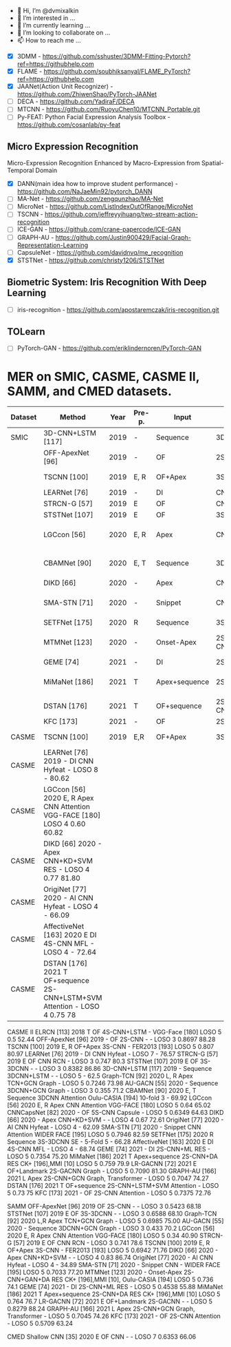 - 👋 Hi, I’m @dvmixalkin
- 👀 I’m interested in ...
- 🌱 I’m currently learning ...
- 💞️ I’m looking to collaborate on ...
- 📫 How to reach me ...

<!---
dvmixalkin/dvmixalkin is a ✨ special ✨ repository because its `README.md` (this file) appears on your GitHub profile.
You can click the Preview link to take a look at your changes.
--->

- [x] 3DMM - https://github.com/sshuster/3DMM-Fitting-Pytorch?ref=https://githubhelp.com
- [x] FLAME - https://github.com/soubhiksanyal/FLAME_PyTorch?ref=https://githubhelp.com
- [x] JAANet(Action Unit Recognizer) - https://github.com/ZhiwenShao/PyTorch-JAANet
- [ ] DECA - https://github.com/YadiraF/DECA
- [ ] MTCNN - https://github.com/RuoyuChen10/MTCNN_Portable.git
- [ ] Py-FEAT: Python Facial Expression Analysis Toolbox - https://github.com/cosanlab/py-feat

## Micro Expression Recognition
Micro-Expression Recognition Enhanced by Macro-Expression from Spatial-Temporal Domain
- [x] DANN(main idea how to improve student performance) - https://github.com/NaJaeMin92/pytorch_DANN
- [ ] MA-Net - https://github.com/zengqunzhao/MA-Net
- [ ] MicroNet - https://github.com/ListIndexOutOfRange/MicroNet
- [ ] TSCNN - https://github.com/jeffreyyihuang/two-stream-action-recognition 
- [ ] ICE-GAN - https://github.com/crane-papercode/ICE-GAN 
- [ ] GRAPH-AU - https://github.com/Justin900429/Facial-Graph-Representation-Learning
- [ ] CapsuleNet - https://github.com/davidnvq/me_recognition
- [x] STSTNet - https://github.com/christy1206/STSTNet

## Biometric System: Iris Recognition With Deep Learning
- [ ] iris-recognition - https://github.com/apostaremczak/iris-recognition.git

## TOLearn
- [ ] PyTorch-GAN - https://github.com/eriklindernoren/PyTorch-GAN

# MER on SMIC, CASME, CASME II, SAMM, and CMED datasets.

|Dataset|     Method      |Year|Pre-p. |Input   |Network architecture |Block |Pre-train    |Protocol |Cate. |  F1 |ACC (%)|
|-------|-----------------|----|-------|--------|---------------------|------|-------------|---------|------|------|-------|
|SMIC   |3D-CNN+LSTM [117]|2019|      -|Sequence|3DCNN+LSTM           |     -|            -|     LOSO|     3|     -|   56.6|
|       | OFF-ApexNet [96]|2019|      -|OF      |2S-CNN               |     -|            -|     LOSO|     3|0.6709|  67.68|
|       | TSCNN [100]     |2019|E, R   |OF+Apex |3S-CNN               |     -|FER2013 [193]|     LOSO|     3|0.7236|  72.74|
|       | LEARNet [76]    |2019|      -|DI      |CNN                  |Hybrid|            -|     LOSO|     3|     -|  81.60|
|       | STRCN-G [57]    |2019|E      |OF|CNN| RCN| - |LOSO| 3| 0.695| 72.3|
|       | STSTNet [107]   |2019| E| OF| 3S-3DCNN| -| - |LOSO| 3| 0.6801| 70.13|
|       | LGCcon [56]     |2020| E, R| Apex| CNN| Attention| VGG-FACE [180]| LOSO| 3| 0.62| 63.41|
|       | CBAMNet [90]    |2020| E, T| Sequence| 3DCNN| Attention| Oulu-CASIA [194]| 10-fold| 3| -| 54.84|
|       | DIKD [66]       |2020| -| Apex| CNN+KD+SVM| -| -| LOSO| 3| 0.71| 76.06|
|       | SMA-STN [71]    |2020| -| Snippet| CNN| -| WIDER FACE [195]| LOSO |3| 0.7683| 77.44|
|       | SETFNet [175]   |2020| R| Sequence| 3S-3DCNN| SE| -| 5-Fold| 5| -| 70.25|
|       | MTMNet [123]    |2020| -| Onset-Apex| 2S-CNN+DA+GAN| RES |CK+[196],MMI [10],| Oulu-CASIA [194]| LOSO |3| 0.744| 76.0 |
|       | GEME [74]       |2021| -| DI| 2S-CNN+ML| RES |-| LOSO |3| 0.6158 |64.63|
|       | MiMaNet [186]   |2021| T| Apex+sequence| 2S-CNN+DA| RES| CK+ [196],MMI [10]| LOSO| 3| 0.778 |78.6|
|       | DSTAN [176]     |2021| T| OF+sequence |2S-CNN+LSTM+SVM| Attention |-| LOSO |3| 0.78| 77|
|       | KFC [173]       |2021| -| OF| 2S-CNN| Attention |-| LOSO| 3| 0.6638| 65.85|
|CASME  |TSCNN [100]| 2019 |E,R| OF+Apex |3S-CNN| - |FER2013 [193]| LOSO |4| 0.7270 |73.88|
|CASME  |LEARNet [76] 2019 - DI CNN Hyfeat - LOSO 8 - 80.62
|CASME  |LGCcon [56] 2020 E, R Apex CNN Attention VGG-FACE [180] LOSO 4 0.60 60.82
|CASME  |DIKD [66] 2020 - Apex CNN+KD+SVM RES - LOSO 4 0.77 81.80
|CASME  |OrigiNet [77] 2020 - AI CNN Hyfeat - LOSO 4 - 66.09
|CASME  |AffectiveNet [163] 2020 E DI 4S-CNN MFL - LOSO 4 - 72.64
|CASME  |DSTAN [176] 2021 T OF+sequence 2S-CNN+LSTM+SVM Attention - LOSO 4 0.75 78

CASME II
ELRCN [113] 2018 T OF 4S-CNN+LSTM - VGG-Face [180] LOSO 5 0.5 52.44
OFF-ApexNet [96] 2019 - OF 2S-CNN - - LOSO 3 0.8697 88.28
TSCNN [100] 2019 E, R OF+Apex 3S-CNN - FER2013 [193] LOSO 5 0.807 80.97
LEARNet [76] 2019 - DI CNN Hyfeat - LOSO 7 - 76.57
STRCN-G [57] 2019 E OF CNN RCN - LOSO 3 0.747 80.3
STSTNet [107] 2019 E OF 3S-3DCNN - - LOSO 3 0.8382 86.86
3D-CNN+LSTM [117] 2019 - Sequence 3DCNN+LSTM - - LOSO 5 - 62.5
Graph-TCN [92] 2020 L, R Apex TCN+GCN Graph - LOSO 5 0.7246 73.98
AU-GACN [55] 2020 - Sequence 3DCNN+GCN Graph - LOSO 3 0.355 71.2
CBAMNet [90] 2020 E, T Sequence 3DCNN Attention Oulu-CASIA [194] 10-fold 3 - 69.92
LGCcon [56] 2020 E, R Apex CNN Attention VGG-FACE [180] LOSO 5 0.64 65.02
CNNCapsNet [82] 2020 - OF 5S-CNN Capsule - LOSO 5 0.6349 64.63
DIKD [66] 2020 - Apex CNN+KD+SVM - - LOSO 4 0.67 72.61
OrigiNet [77] 2020 - AI CNN Hyfeat - LOSO 4 - 62.09
SMA-STN [71] 2020 - Snippet CNN Attention WIDER FACE [195] LOSO 5 0.7946 82.59
SETFNet [175] 2020 R Sequence 3S-3DCNN SE - 5-Fold 5 - 66.28
AffectiveNet [163] 2020 E DI 4S-CNN MFL - LOSO 4 - 68.74
GEME [74] 2021 - DI 2S-CNN+ML RES - LOSO 5 0.7354 75.20
MiMaNet [186] 2021 T Apex+sequence 2S-CNN+DA RES CK+ [196],MMI [10] LOSO 5 0.759 79.9
LR-GACNN [72] 2021 E OF+Landmark 2S-GACNN Graph - LOSO 5 0.7090 81.30
GRAPH-AU [166] 2021 L Apex 2S-CNN+GCN Graph,
Transformer - LOSO 5 0.7047 74.27
DSTAN [176] 2021 T OF+sequence 2S-CNN+LSTM+SVM Attention - LOSO 5 0.73 75
KFC [173] 2021 - OF 2S-CNN Attention - LOSO 5 0.7375 72.76

SAMM
OFF-ApexNet [96] 2019 OF 2S-CNN - - LOSO 3 0.5423 68.18
STSTNet [107] 2019 E OF 3S-3DCNN - - LOSO 3 0.6588 68.10
Graph-TCN [92] 2020 L,R Apex TCN+GCN Graph - LOSO 5 0.6985 75.00
AU-GACN [55] 2020 - Sequence 3DCNN+GCN Graph - LOSO 3 0.433 70.2
LGCcon [56] 2020 E, R Apex CNN Attention VGG-FACE [180] LOSO 5 0.34 40.90
STRCN-G [57] 2019 E OF CNN RCN - LOSO 3 0.741 78.6
TSCNN [100] 2019 E, R OF+Apex 3S-CNN - FER2013 [193] LOSO 5 0.6942 71.76
DIKD [66] 2020 - Apex CNN+KD+SVM - - LOSO 4 0.83 86.74
OrigiNet [77] 2020 - AI CNN Hyfeat - LOSO 4 - 34.89
SMA-STN [71] 2020 - Snippet CNN - WIDER FACE [195] LOSO 5 0.7033 77.20
MTMNet [123] 2020 - Onset-Apex 2S-CNN+GAN+DA RES CK+ [196],MMI [10],
Oulu-CASIA [194]
LOSO 5 0.736 74.1
GEME [74] 2021 - DI 2S-CNN+ML RES - LOSO 5 0.4538 55.88
MiMaNet [186] 2021 T Apex+sequence 2S-CNN+DA RES CK+ [196],MMI [10] LOSO 5 0.764 76.7
LR-GACNN [72] 2021 E OF+Landmark 2S-GACNN - - LOSO 5 0.8279 88.24
GRAPH-AU [166] 2021 L Apex 2S-CNN+GCN Graph,
Transformer - LOSO 5 0.7045 74.26
KFC [173] 2021 - OF 2S-CNN Attention - LOSO 5 0.5709 63.24

CMED Shallow CNN [35] 2020 E OF CNN - - LOSO 7 0.6353 66.06

